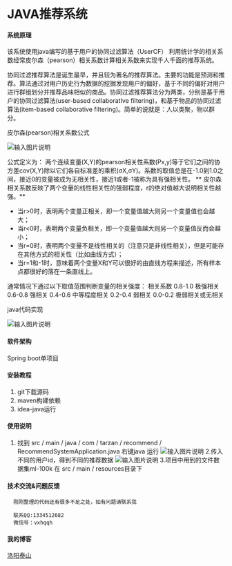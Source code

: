 # JAVA推荐系统

#### 系统原理
该系统使用java编写的基于用户的协同过滤算法（UserCF）
利用统计学的相关系数经常皮尔森（pearson）相关系数计算相关系数来实现千人千面的推荐系统。

协同过滤推荐算法是诞生最早，并且较为著名的推荐算法。主要的功能是预测和推荐。算法通过对用户历史行为数据的挖掘发现用户的偏好，基于不同的偏好对用户进行群组划分并推荐品味相似的商品。协同过滤推荐算法分为两类，分别是基于用户的协同过滤算法(user-based collaboratIve filtering)，和基于物品的协同过滤算法(item-based collaborative filtering)。简单的说就是：人以类聚，物以群分。

皮尔森(pearson)相关系数公式

![输入图片说明](https://images.gitee.com/uploads/images/2020/0731/193612_8dfc4af8_1981977.png "屏幕截图.png")

公式定义为： 两个连续变量(X,Y)的pearson相关性系数(Px,y)等于它们之间的协方差cov(X,Y)除以它们各自标准差的乘积(σX,σY)。系数的取值总是在-1.0到1.0之间，接近0的变量被成为无相关性，接近1或者-1被称为具有强相关性。
 **
皮尔森相关系数反映了两个变量的线性相关性的强弱程度，r的绝对值越大说明相关性越强。** 


- 当r>0时，表明两个变量正相关，即一个变量值越大则另一个变量值也会越大；
- 当r<0时，表明两个变量负相关，即一个变量值越大则另一个变量值反而会越小；
- 当r=0时，表明两个变量不是线性相关的（注意只是非线性相关），但是可能存在其他方式的相关性（比如曲线方式）；
- 当r=1和-1时，意味着两个变量X和Y可以很好的由直线方程来描述，所有样本点都很好的落在一条直线上。


通常情况下通过以下取值范围判断变量的相关强度：
相关系数          0.8-1.0     极强相关
                 0.6-0.8     强相关
                 0.4-0.6     中等程度相关
                 0.2-0.4     弱相关
                 0.0-0.2     极弱相关或无相关

java代码实现

![输入图片说明](https://images.gitee.com/uploads/images/2020/0731/195616_1a98b43e_1981977.png "屏幕截图.png")

#### 软件架构
Spring boot单项目

#### 安装教程

1.  git下载源码
2.  maven构建依赖
3.  idea-java运行
#### 使用说明

1. 找到  src / main / java / com / tarzan / recommend / RecommendSystemApplication.java  右键java 运行
![输入图片说明](https://images.gitee.com/uploads/images/2021/0513/134117_2e95c3e7_1981977.png "屏幕截图.png")
2.传入不同的用户id，得到不同的推荐数据
![输入图片说明](https://images.gitee.com/uploads/images/2021/0513/134306_fc20dd60_1981977.png "屏幕截图.png")
3.项目中用到的文件数据集ml-100k 在 src / main / resources目录下

#### 技术交流&问题反馈

      刚刚整理的代码还有很多不足之处，如有问题请联系我

      联系QQ:1334512682 
      微信号：vxhqqh

#### 我的博客

[洛阳泰山](https://blog.csdn.net/weixin_40986713)




